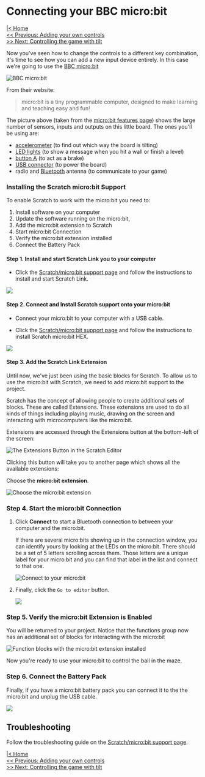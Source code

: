 # Connecting your BBC micro:bit

[|< Home](../README.md)  
[<< Previous: Adding your own controls](./maze2.md)  
[>> Next: Controlling the game with tilt](./maze4.md)

Now you've seen how to change the controls to a different key combination, it's time to see how you can add a new input device entirely. In this case we're going to use the [BBC micro:bit](https://www.microbit.org/)

![BBC micro:bit](./images/microbit-hardware-access.jpg)

From their website:

> micro:bit is a tiny programmable computer, designed to make learning and teaching easy and fun!

The picture above (taken from the [micro:bit features page](https://www.microbit.org/guide/features/)) shows the large number of sensors, inputs and outputs on this little board. The ones you'll be using are:

* [accelerometer](https://www.microbit.org/guide/features/#accel) (to find out which way the board is tilting)
* [LED lights](https://www.microbit.org/guide/features/#leds) (to show a message when you hit a wall or finish a level)
* [button A](https://www.microbit.org/guide/features/#buttons) (to act as a brake)
* [USB connector](https://www.microbit.org/guide/features/#usb) (to power the board)
* radio and [Bluetooth](https://www.microbit.org/guide/features/#bluetooth) antenna (to communicate to your game)

### Installing the Scratch micro:bit Support

To enable Scratch to work with the micro:bit you need to:

1. Install software on your computer
2. Update the software running on the micro:bit,
3. Add the micro:bit extension to Scratch
4. Start micro:bit Connection
5. Verify the micro:bit extension installed
6. Connect the Battery Pack

#### Step 1. Install and start Scratch Link you to your computer

* Click the [Scratch/micro:bit support page](https://scratch.mit.edu/microbit) and follow the instructions to install and start Scratch Link.

![](./images/scratch-link-install.png)

#### Step 2. Connect and Install Scratch support onto your micro:bit

* Connect your micro:bit to your computer with a USB cable.

* Click the [Scratch/micro:bit support page](https://scratch.mit.edu/microbit) and follow the instructions to install Scratch micro:bit HEX.

![](./images/scratch-link-micro-bit.png)

#### Step 3. Add the Scratch Link Extension

Until now, we've just been using the basic blocks for Scratch. To allow us to use the micro:bit with Scratch, we need to add micro:bit support to the project.

Scratch has the concept of allowing people to create additional sets of blocks. These are called Extensions. These extensions are used to do all kinds of things including playing music, drawing on the screen and interacting with microcomputers like the micro:bit.

Extensions are accessed through the Extensions button at the bottom-left of the screen:

![The Extensions Button in the Scratch Editor](./images/scratch-add-extension.png)

Clicking this button will take you to another page which shows all the available extensions:

Choose the **micro:bit extension**.

![Choose the micro:bit extension](./images/extensions2.png)

### Step 4. Start the micro:bit Connection

1. Click **Connect** to start a Bluetooth connection to between your computer and the micro:bit.

    If there are several micro:bits showing up in the connection window, you can identify yours by looking at the LEDs on the micro:bit. There should be a set of 5 letters scrolling across them. Those letters are a unique label for your micro:bit and you can find that label in the list and connect to that one.

    ![Connect to your micro:bit](./images/extensions5.png)
    <br/>
2. Finally, click the `Go to editor` button.

    ![](./images/extensions6.png)

### Step 5. Verify the micro:bit Extension is Enabled

You will be returned to your project. Notice that the functions group now has an additional set of blocks for interacting with the micro:bit

![Function blocks with the micro:bit extension installed](./images/extensions3.png)

Now you're ready to use your micro:bit to control the ball in the maze.

### Step 6. Connect the Battery Pack

Finally, if you have a micro:bit battery pack you can connect it to the the micro:bit and unplug the USB cable.

![](./images/micro-bit-battery-pack.gif)

## Troubleshooting

Follow the troubleshooting guide on the [Scratch/micro:bit support page](https://scratch.mit.edu/microbit).




[|< Home](../README.md)  
[<< Previous: Adding your own controls](./maze2.md)  
[>> Next: Controlling the game with tilt](./maze4.md)
